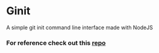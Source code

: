 # Ginit
A simple git init command line interface made with NodeJS

### For reference check out this [repo](https://github.com/sitepoint-editors/ginit) 

